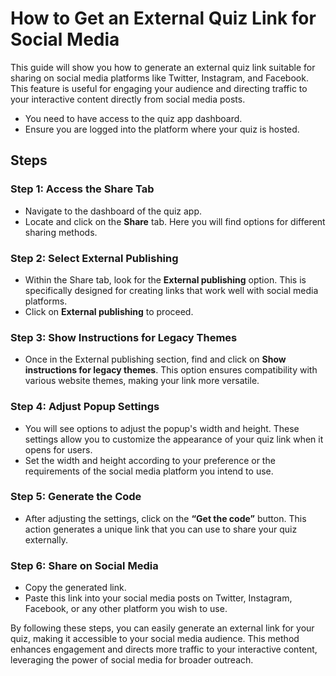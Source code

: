 # How to Get an External Quiz Link for Social Media

This guide will show you how to generate an external quiz link suitable for sharing on social media platforms like Twitter, Instagram, and Facebook. This feature is useful for engaging your audience and directing traffic to your interactive content directly from social media posts.

- You need to have access to the quiz app dashboard.
- Ensure you are logged into the platform where your quiz is hosted.

## Steps

### Step 1: Access the Share Tab
- Navigate to the dashboard of the quiz app.
- Locate and click on the **Share** tab. Here you will find options for different sharing methods.

### Step 2: Select External Publishing
- Within the Share tab, look for the **External publishing** option. This is specifically designed for creating links that work well with social media platforms.
- Click on **External publishing** to proceed.

### Step 3: Show Instructions for Legacy Themes
- Once in the External publishing section, find and click on **Show instructions for legacy themes**. This option ensures compatibility with various website themes, making your link more versatile.

### Step 4: Adjust Popup Settings
- You will see options to adjust the popup's width and height. These settings allow you to customize the appearance of your quiz link when it opens for users.
- Set the width and height according to your preference or the requirements of the social media platform you intend to use.

### Step 5: Generate the Code
- After adjusting the settings, click on the **“Get the code”** button. This action generates a unique link that you can use to share your quiz externally.

### Step 6: Share on Social Media
- Copy the generated link.
- Paste this link into your social media posts on Twitter, Instagram, Facebook, or any other platform you wish to use.

By following these steps, you can easily generate an external link for your quiz, making it accessible to your social media audience. This method enhances engagement and directs more traffic to your interactive content, leveraging the power of social media for broader outreach.

